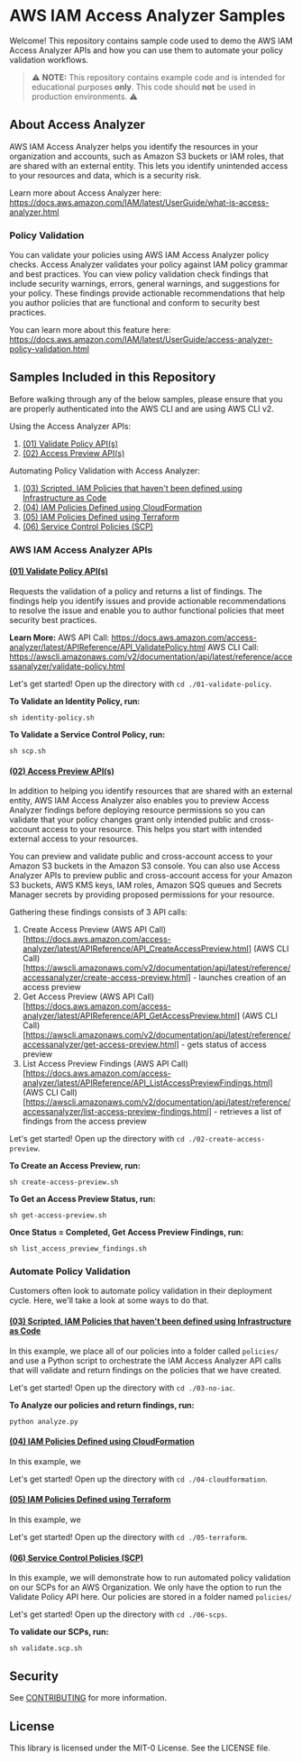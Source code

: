 # AWS IAM Access Analyzer Samples

Welcome! This repository contains sample code used to demo the AWS IAM Access Analyzer APIs and how you can use them to automate your policy validation workflows.

> :warning: **NOTE:** This repository contains example code and is intended for educational purposes __only__. This code should __not__ be used in production environments. :warning:

## About Access Analyzer

AWS IAM Access Analyzer helps you identify the resources in your organization and accounts, such as Amazon S3 buckets or IAM roles, that are shared with an external entity. This lets you identify unintended access to your resources and data, which is a security risk. 

Learn more about Access Analyzer here: https://docs.aws.amazon.com/IAM/latest/UserGuide/what-is-access-analyzer.html

### Policy Validation

You can validate your policies using AWS IAM Access Analyzer policy checks. Access Analyzer validates your policy against IAM policy grammar and best practices. You can view policy validation check findings that include security warnings, errors, general warnings, and suggestions for your policy. These findings provide actionable recommendations that help you author policies that are functional and conform to security best practices. 

You can learn more about this feature here: https://docs.aws.amazon.com/IAM/latest/UserGuide/access-analyzer-policy-validation.html

## Samples Included in this Repository

Before walking through any of the below samples, please ensure that you are properly authenticated into the AWS CLI and are using AWS CLI v2.

Using the Access Analyzer APIs:
1. [(01) Validate Policy API(s)](01-validate-policy/)
1. [(02) Access Preview API(s)](02-create-access-preview/)

Automating Policy Validation with Access Analyzer:
1. [(03) Scripted, IAM Policies that haven't been defined using Infrastructure as Code](03-no-iac/)
1. [(04) IAM Policies Defined using CloudFormation](04-cloudformation/)
1. [(05) IAM Policies Defined using Terraform](05-terraform/)
1. [(06) Service Control Policies (SCP)](06-scps/)


### AWS IAM Access Analyzer APIs

#### [(01) Validate Policy API(s)](01-validate-policy/)

Requests the validation of a policy and returns a list of findings. The findings help you identify issues and provide actionable recommendations to resolve the issue and enable you to author functional policies that meet security best practices.

**Learn More:**
AWS API Call: https://docs.aws.amazon.com/access-analyzer/latest/APIReference/API_ValidatePolicy.html
AWS CLI Call: https://awscli.amazonaws.com/v2/documentation/api/latest/reference/accessanalyzer/validate-policy.html

Let's get started! Open up the directory with `cd ./01-validate-policy`.


**To Validate an Identity Policy, run:**
```
sh identity-policy.sh
```

**To Validate a Service Control Policy, run:**
```
sh scp.sh
```

#### [(02) Access Preview API(s)](02-create-access-preview/)

In addition to helping you identify resources that are shared with an external entity, AWS IAM Access Analyzer also enables you to preview Access Analyzer findings before deploying resource permissions so you can validate that your policy changes grant only intended public and cross-account access to your resource. This helps you start with intended external access to your resources.

You can preview and validate public and cross-account access to your Amazon S3 buckets in the Amazon S3 console. You can also use Access Analyzer APIs to preview public and cross-account access for your Amazon S3 buckets, AWS KMS keys, IAM roles, Amazon SQS queues and Secrets Manager secrets by providing proposed permissions for your resource.

Gathering these findings consists of 3 API calls:
1. Create Access Preview (AWS API Call)[https://docs.aws.amazon.com/access-analyzer/latest/APIReference/API_CreateAccessPreview.html] (AWS CLI Call)[https://awscli.amazonaws.com/v2/documentation/api/latest/reference/accessanalyzer/create-access-preview.html] - launches creation of an access preview
1. Get Access Preview (AWS API Call)[https://docs.aws.amazon.com/access-analyzer/latest/APIReference/API_GetAccessPreview.html] (AWS CLI Call)[https://awscli.amazonaws.com/v2/documentation/api/latest/reference/accessanalyzer/get-access-preview.html] - gets status of access preview
1. List Access Preview Findings (AWS API Call)[https://docs.aws.amazon.com/access-analyzer/latest/APIReference/API_ListAccessPreviewFindings.html] (AWS CLI Call)[https://awscli.amazonaws.com/v2/documentation/api/latest/reference/accessanalyzer/list-access-preview-findings.html] - retrieves a list of findings from the access preview

Let's get started! Open up the directory with `cd ./02-create-access-preview`.


**To Create an Access Preview, run:**
```
sh create-access-preview.sh
```

**To Get an Access Preview Status, run:**
```
sh get-access-preview.sh
```

**Once Status = Completed, Get Access Preview Findings, run:**
```
sh list_access_preview_findings.sh
```

### Automate Policy Validation

Customers often look to automate policy validation in their deployment cycle. Here, we'll take a look at some ways to do that.

#### [(03) Scripted, IAM Policies that haven't been defined using Infrastructure as Code](03-no-iac/)

In this example, we place all of our policies into a folder called `policies/` and use a Python script to orchestrate the IAM Access Analyzer API calls that will validate and return findings on the policies that we have created.

Let's get started! Open up the directory with `cd ./03-no-iac`.

**To Analyze our policies and return findings, run:**
```
python analyze.py
```

#### [(04) IAM Policies Defined using CloudFormation](04-cloudformation/)

In this example, we

Let's get started! Open up the directory with `cd ./04-cloudformation`.


#### [(05) IAM Policies Defined using Terraform](05-terraform/)

In this example, we

Let's get started! Open up the directory with `cd ./05-terraform`.


#### [(06) Service Control Policies (SCP)](06-scps/)

In this example, we will demonstrate how to run automated policy validation on our SCPs for an AWS Organization. We only have the option to run the Validate Policy API here. Our policies are stored in a folder named `policies/`

Let's get started! Open up the directory with `cd ./06-scps`.

**To validate our SCPs, run:**
```
sh validate.scp.sh
```


## Security

See [CONTRIBUTING](CONTRIBUTING.md#security-issue-notifications) for more information.

## License

This library is licensed under the MIT-0 License. See the LICENSE file.

